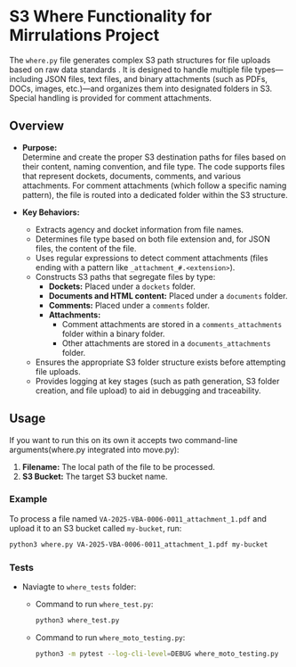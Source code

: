 # S3 Where Functionality for Mirrulations Project

The `where.py` file generates complex S3 path structures for file uploads based on raw data standards . It is designed to handle multiple file types—including JSON files, text files, and binary attachments (such as PDFs, DOCs, images, etc.)—and organizes them into designated folders in S3. Special handling is provided for comment attachments.

## Overview

- **Purpose:**  
  Determine and create the proper S3 destination paths for files based on their content, naming convention, and file type. The code supports files that represent dockets, documents, comments, and various attachments. For comment attachments (which follow a specific naming pattern), the file is routed into a dedicated folder within the S3 structure.

- **Key Behaviors:**  
  - Extracts agency and docket information from file names.
  - Determines file type based on both file extension and, for JSON files, the content of the file.
  - Uses regular expressions to detect comment attachments (files ending with a pattern like `_attachment_#.<extension>`).
  - Constructs S3 paths that segregate files by type:
    - **Dockets:** Placed under a `dockets` folder.
    - **Documents and HTML content:** Placed under a `documents` folder.
    - **Comments:** Placed under a `comments` folder.
    - **Attachments:**  
      - Comment attachments are stored in a `comments_attachments` folder within a binary folder.
      - Other attachments are stored in a `documents_attachments` folder.
  - Ensures the appropriate S3 folder structure exists before attempting file uploads.
  - Provides logging at key stages (such as path generation, S3 folder creation, and file upload) to aid in debugging and traceability.

## Usage

If you want to run this on its own it accepts two command-line arguments(where.py integrated into move.py):
1. **Filename:** The local path of the file to be processed.
2. **S3 Bucket:** The target S3 bucket name.

### Example

To process a file named `VA-2025-VBA-0006-0011_attachment_1.pdf` and upload it to an S3 bucket called `my-bucket`, run:

```bash
python3 where.py VA-2025-VBA-0006-0011_attachment_1.pdf my-bucket
```
### Tests
- Naviagte to `where_tests` folder:
  - Command to run `where_test.py`:
    ```bash
    python3 where_test.py
    ```

  - Command to run `where_moto_testing.py`:
    ```bash
    python3 -m pytest --log-cli-level=DEBUG where_moto_testing.py
    ```


